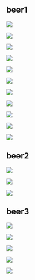 ## beer1
![](./done/beer1_ap2.png)

![](./done/beer1_atari.png)

![](./done/beer1_com.png)

![](./done/beer1_contra.png)

![](./done/beer1_gb.png)

![](./done/beer1_gray.png)

![](./done/beer1_nes.png)

![](./done/beer1_kungfu.png)

![](./done/beer1_sega.png)

![](./done/beer1_int.png)

![](./done/beer1_tetris.png)

## beer2

![](./done/beer2_hyrule.png)

![](./done/beer2_nes.png)

![](./done/beer2_sega.png)

## beer3
![](./done/beer3_hyrule.png)

![](./done/beer3_hyrule_1.png)

![](./done/beer3_hyrule_4.png)

![](./done/beer3_nes.png)

![](./done/beer3_sega.png)
